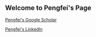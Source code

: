 ## Welcome to Pengfei's Page


[Pengfei's Google Scholar](https://scholar.google.com/citations?user=_IAp-bYAAAAJ&hl=en)

[Pengfei's LinkedIn](https://www.linkedin.com/in/pengfei-guo-575097195/)
